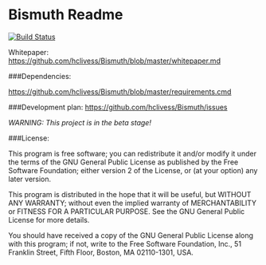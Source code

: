 Bismuth Readme
=======

[![Build Status](https://travis-ci.org/hclivess/Bismuth.svg?branch=master)](https://travis-ci.org/hclivess/Bismuth)

Whitepaper:
https://github.com/hclivess/Bismuth/blob/master/whitepaper.md

###Dependencies:

https://github.com/hclivess/Bismuth/blob/master/requirements.cmd

###Development plan:
https://github.com/hclivess/Bismuth/issues

*WARNING: This project is in the beta stage!*

###License:

This program is free software; you can redistribute it and/or
modify it under the terms of the GNU General Public License
as published by the Free Software Foundation; either version 2
of the License, or (at your option) any later version.

This program is distributed in the hope that it will be useful,
but WITHOUT ANY WARRANTY; without even the implied warranty of
MERCHANTABILITY or FITNESS FOR A PARTICULAR PURPOSE.  See the
GNU General Public License for more details.

You should have received a copy of the GNU General Public License
along with this program; if not, write to the Free Software
Foundation, Inc., 51 Franklin Street, Fifth Floor, Boston, MA  02110-1301, USA.


